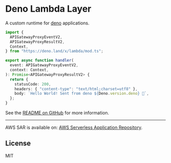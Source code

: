 # Deno Lambda Layer

A custom runtime for [deno](https://github.com/denoland/deno) applications.

```ts
import {
  APIGatewayProxyEventV2,
  APIGatewayProxyResultV2,
  Context,
} from "https://deno.land/x/lambda/mod.ts";

export async function handler(
  event: APIGatewayProxyEventV2,
  context: Context,
): Promise<APIGatewayProxyResultV2> {
  return {
    statusCode: 200,
    headers: { "content-type": "text/html;charset=utf8" },
    body: `Hello World! Sent from deno ${Deno.version.deno} 🦕`,
  };
}
```

See the [README on GitHub](https://github.com/ehsankhfr/deno-lambda) for more
information.

---

AWS SAR is available on:
[AWS Serverless Application Repository](https://aws.amazon.com/serverless).

## License

MIT

